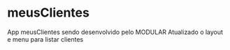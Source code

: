 # meusClientes
App meusClientes sendo desenvolvido pelo MODULAR
Atualizado o layout e menu para listar clientes
